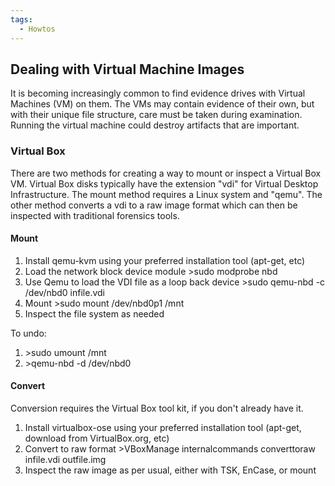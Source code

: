 ```yaml
---
tags:
  - Howtos
---
```

## Dealing with Virtual Machine Images

It is becoming increasingly common to find evidence drives with Virtual
Machines (VM) on them. The VMs may contain evidence of their own, but
with their unique file structure, care must be taken during examination.
Running the virtual machine could destroy artifacts that are important.

### Virtual Box

There are two methods for creating a way to mount or inspect a Virtual
Box VM. Virtual Box disks typically have the extension "vdi" for Virtual
Desktop Infrastructure. The mount method requires a Linux system and
"qemu". The other method converts a vdi to a raw image format which can
then be inspected with traditional forensics tools.

#### Mount

1.  Install qemu-kvm using your preferred installation tool (apt-get,
    etc)
2.  Load the network block device module \>sudo modprobe nbd
3.  Use Qemu to load the VDI file as a loop back device \>sudo qemu-nbd
    -c /dev/nbd0 infile.vdi
4.  Mount \>sudo mount /dev/nbd0p1 /mnt
5.  Inspect the file system as needed

To undo:

1.  \>sudo umount /mnt
2.  \>qemu-nbd -d /dev/nbd0

#### Convert

Conversion requires the Virtual Box tool kit, if you don't already have
it.

1.  Install virtualbox-ose using your preferred installation tool
    (apt-get, download from VirtualBox.org, etc)
2.  Convert to raw format \>VBoxManage internalcommands converttoraw
    infile.vdi outfile.img
3.  Inspect the raw image as per usual, either with TSK, EnCase, or
    mount
